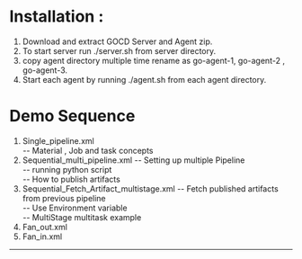 # Installation :  
1. Download and extract GOCD Server and Agent zip.  
2. To start server run ./server.sh from server directory.   
3. copy agent directory multiple time rename as go-agent-1, go-agent-2 , go-agent-3.  
4. Start each agent by running ./agent.sh from each agent directory.  

# Demo Sequence

1. Single_pipeline.xml  
    -- Material , Job and task concepts  
2. Sequential_multi_pipeline.xml
    -- Setting up multiple Pipeline  
    -- running python script  
    -- How to publish artifacts  
3. Sequential_Fetch_Artifact_multistage.xml
    -- Fetch published artifacts from previous pipeline  
    -- Use Environment variable  
    -- MultiStage multitask example  
4. Fan_out.xml  
5. Fan_in.xml  




************************************************************************************************
